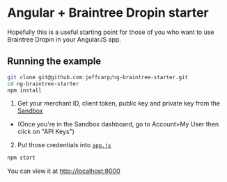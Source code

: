 # Angular + Braintree Dropin starter

Hopefully this is a useful starting point for those of you who want to use Braintree Dropin in your AngularJS app.

## Running the example

```bash
git clone git@github.com:jeffcarp/ng-braintree-starter.git
cd ng-braintree-starter
npm install
```

1. Get your merchant ID, client token, public key and private key from the [Sandbox](https://sandbox.braintreegateway.com/)
  - (Once you're in the Sandbox dashboard, go to Account>My User then click on "API Keys")
2. Put those credentials into [`app.js`](app.js)

```bash
npm start
```

You can view it at [http://localhost:9000](http://localhost:9000)
